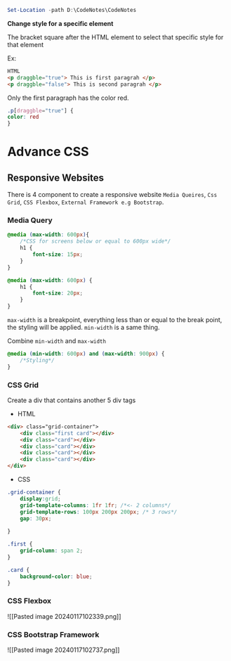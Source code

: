 ```PowerShell
Set-Location -path D:\CodeNotes\CodeNotes
```

**Change style for a specific element**

The bracket square after the HTML element to select that specific style for that element

Ex:
```HTML
HTML 
<p draggble="true"> This is first paragrah </p> 
<p draggble="false"> This is second paragrah </p>
```
Only the first paragraph has the color red.
```CSS
.p[draggble="true"] {
color: red
}
```


# Advance CSS

## Responsive Websites

There is 4 component to create a responsive website `Media Queires`, `Css Grid`, `CSS Flexbox`, `External Framework e.g Bootstrap`.

### Media Query

```CSS
@media (max-width: 600px){
	/*CSS for screens below or equal to 600px wide*/
	h1 {
		font-size: 15px;
	}
}
```

```CSS
@media (max-width: 600px) {
	h1 {
		font-size: 20px;
	}
}
```
`max-width` is a breakpoint, everything less than or equal to the break point, the styling will be applied.
`min-width` is a same thing.

Combine `min-width` and `max-width`
```CSS
@media (min-width: 600px) and (max-width: 900px) {
	/*Styling*/
}
```



### CSS Grid

Create a div that contains another 5 div tags
- HTML
```HTML
<div> class="grid-container">
	<div class="first card"></div>
	<div class="card"></div>
	<div class="card"></div>
	<div class="card"></div>
	<div class="card"></div>
</div>
```
- CSS
```CSS
.grid-container {
	display:grid;
	grid-template-columns: 1fr 1fr; /*<- 2 columns*/ 
	grid-template-rows: 100px 200px 200px; /* 3 rows*/
	gap: 30px;
	
}

.first {
	grid-column: span 2;
}

.card {
	background-color: blue;
}
```

### CSS Flexbox

![[Pasted image 20240117102339.png]]
### CSS Bootstrap Framework

![[Pasted image 20240117102737.png]]

